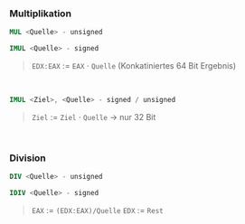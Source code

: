 ### Multiplikation

```nasm
MUL <Quelle> - unsigned
```

```nasm
IMUL <Quelle> - signed
```

>`EDX:EAX` $:=$ `EAX` $\cdot$ `Quelle` (Konkatiniertes 64 Bit Ergebnis)

<br>

```nasm
IMUL <Ziel>, <Quelle> - signed / unsigned
```

> `Ziel` $:=$ `Ziel` $\cdot$ `Quelle` $\rightarrow$ nur 32 Bit

<br>

### Division

```nasm
DIV <Quelle> - unsigned
```

```nasm
IDIV <Quelle> - signed
```

> `EAX` $:=$ `(EDX:EAX)/Quelle`
> `EDX` $:=$ `Rest`
